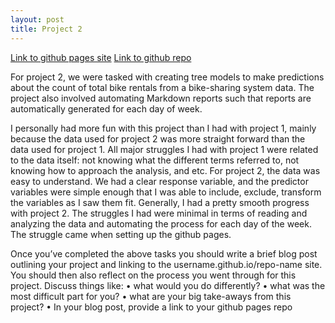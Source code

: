 ```yaml
---
layout: post
title: Project 2
---
```

[Link to github pages site](https://hyeonhpark.github.io/ST558-Project2)
[Link to github repo](https://github.com/hyeonhpark/ST558-Project2/tree/main)

For project 2, we were tasked with creating tree models to make predictions about the count of total bike rentals from a bike-sharing system data. The project also involved automating Markdown reports such that reports are automatically generated for each day of week.  

I personally had more fun with this project than I had with project 1, mainly because the data used for project 2 was more straight forward than the data used for project 1. All major struggles I had with project 1 were related to the data itself: not knowing what the different terms referred to, not knowing how to approach the analysis, and etc. For project 2, the data was easy to understand. We had a clear response variable, and the predictor variables were simple enough that I was able to include, exclude, transform the variables as I saw them fit. Generally, I had a pretty smooth progress with project 2. The struggles I had were minimal in terms of reading and analyzing the data and automating the process for each day of the week. The struggle came when setting up the github pages.  





Once you’ve completed the above tasks you should write a brief blog post outlining your project and linking
to the username.github.io/repo-name site. You should then also reflect on the process you went through for
this project. Discuss things like:
• what would you do differently?
• what was the most difficult part for you?
• what are your big take-aways from this project?
• In your blog post, provide a link to your github pages repo
